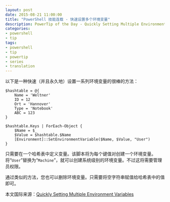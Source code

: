 ```yaml
---
layout: post
date: 2015-08-21 11:00:00
title: "PowerShell 技能连载 - 快速设置多个环境变量"
description: PowerTip of the Day - Quickly Setting Multiple Environment Variables
categories:
- powershell
- tip
tags:
- powershell
- tip
- powertip
- series
- translation
---
```

以下是一种快速（并且永久地）设置一系列环境变量的很棒的方法：

    $hashtable = @{
        Name = 'Weltner'
        ID = 12
        Ort = 'Hannover'
        Type = 'Notebook'
        ABC = 123
    }
    
    $hashtable.Keys | ForEach-Object {
        $Name = $_
        $Value = $hashtable.$Name
        [Environment]::SetEnvironmentVariable($Name, $Value, "User")
    }

只需要在一个哈希表中定义变量。该脚本将为每个键值对创建一个环境变量。将“`User`”替换为“`Machine`”，就可以创建系统级别的环境变量。不过这将需要管理员权限。

通过类似的方法，您也可以删除环境变量。只需要将空字符串赋值给哈希表中的值即可。

<!--more-->
本文国际来源：[Quickly Setting Multiple Environment Variables](http://community.idera.com/powershell/powertips/b/tips/posts/quickly-setting-multiple-environment-variables)

